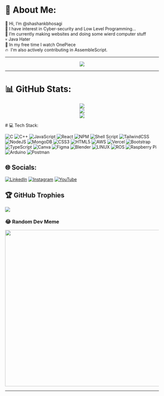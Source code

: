 # 💫 About Me:

👋 Hi, I’m @shashankbhosagi<br>👀 I have interest in Cyber-security and Low Level Programming...<br>🌱 I’m currently making websites and doing some wierd computer stuff<br>💀 Java Hater<br>👾 In my free time I watch OnePiece <br>🔥 &nbsp;I'm also actively contributing in AssembleScript.<br>

---

<div align="center">
  <img src="https://media.tenor.com/bCfpwMjfAi0AAAAC/cat-typing.gif"/>
</div>

---



# 📊 GitHub Stats:
<div align="center">

![](https://github-readme-stats.vercel.app/api?username=shashankbhosagi&theme=vue-dark&hide_border=false&include_all_commits=true&count_private=true)<br/>
![](https://github-readme-streak-stats.herokuapp.com/?user=shashankbhosagi&theme=vue-dark&hide_border=false)<br/>
![](https://github-readme-stats.vercel.app/api/top-langs/?username=shashankbhosagi&theme=vue-dark&hide_border=false&include_all_commits=true&count_private=true&layout=compact)
</div>
# 💻 Tech Stack:

![C](https://img.shields.io/badge/c-%2300599C.svg?style=for-the-badge&logo=c&logoColor=white)
![C++](https://img.shields.io/badge/c++-%2300599C.svg?style=for-the-badge&logo=c%2B%2B&logoColor=white)
![JavaScript](https://img.shields.io/badge/javascript-%23323330.svg?style=for-the-badge&logo=javascript&logoColor=%23F7DF1E)
![React](https://img.shields.io/badge/react-%2320232a.svg?style=for-the-badge&logo=react&logoColor=%2361DAFB)
![NPM](https://img.shields.io/badge/NPM-%23000000.svg?style=for-the-badge&logo=npm&logoColor=white)
![Shell Script](https://img.shields.io/badge/shell_script-%23121011.svg?style=for-the-badge&logo=gnu-bash&logoColor=white)
![TailwindCSS](https://img.shields.io/badge/tailwindcss-%2338B2AC.svg?style=for-the-badge&logo=tailwind-css&logoColor=white)
![NodeJS](https://img.shields.io/badge/node.js-6DA55F?style=for-the-badge&logo=node.js&logoColor=white)
![MongoDB](https://img.shields.io/badge/MongoDB-%234ea94b.svg?style=for-the-badge&logo=mongodb&logoColor=white)
![CSS3](https://img.shields.io/badge/css3-%231572B6.svg?style=for-the-badge&logo=css3&logoColor=white)
![HTML5](https://img.shields.io/badge/html5-%23E34F26.svg?style=for-the-badge&logo=html5&logoColor=white)
![AWS](https://img.shields.io/badge/AWS-%23FF9900.svg?style=for-the-badge&logo=amazon-aws&logoColor=white)
![Vercel](https://img.shields.io/badge/vercel-%23000000.svg?style=for-the-badge&logo=vercel&logoColor=white)
![Bootstrap](https://img.shields.io/badge/bootstrap-%23563D7C.svg?style=for-the-badge&logo=bootstrap&logoColor=white)
![TypeScript](https://img.shields.io/badge/typescript-%23007ACC.svg?style=for-the-badge&logo=typescript&logoColor=white)
![Canva](https://img.shields.io/badge/Canva-%2300C4CC.svg?style=for-the-badge&logo=Canva&logoColor=white)
![Figma](https://img.shields.io/badge/figma-%23F24E1E.svg?style=for-the-badge&logo=figma&logoColor=white)
![Blender](https://img.shields.io/badge/blender-%23F5792A.svg?style=for-the-badge&logo=blender&logoColor=white)
![LINUX](https://img.shields.io/badge/Linux-FCC624?style=for-the-badge&logo=linux&logoColor=black)
![ROS](https://img.shields.io/badge/ros-%230A0FF9.svg?style=for-the-badge&logo=ros&logoColor=white)
![Raspberry Pi](https://img.shields.io/badge/-RaspberryPi-C51A4A?style=for-the-badge&logo=Raspberry-Pi)
![Arduino](https://img.shields.io/badge/-Arduino-00979D?style=for-the-badge&logo=Arduino&logoColor=white)
![Postman](https://img.shields.io/badge/Postman-FF6C37?style=for-the-badge&logo=postman&logoColor=white)

## 🌐 Socials:

[![LinkedIn](https://img.shields.io/badge/LinkedIn-%230077B5.svg?logo=linkedin&logoColor=white)](https://linkedin.com/in/shashank-bhosagi-8b9432206) [![Instagram](https://img.shields.io/badge/Instagram-%23E4405F.svg?logo=Instagram&logoColor=white)](https://instagram.com/shashank_bhosagi) [![YouTube](https://img.shields.io/badge/YouTube-%23FF0000.svg?logo=YouTube&logoColor=white)](https://youtube.com/@UCDVQ1_KKVV3aMuiKihiFD5A)

## 🏆 GitHub Trophies

![](https://github-profile-trophy.vercel.app/?username=shashankbhosagi&theme=onestar&no-frame=false&no-bg=false&margin-w=4)


### 😂 Random Dev Meme

<img src="https://b1694534.smushcdn.com/1694534/wp-content/uploads/2021/06/3.jpeg?lossy=1&strip=1&webp=1" width="512px"/>


---
<!---
shashankbhosagi/shashankbhosagi is a ✨ special ✨ repository because its `README.md` (this file) appears on your GitHub profile.
You can click the Preview link to take a look at your changes.
--->
